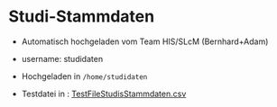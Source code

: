 # Studi-Stammdaten

* Automatisch hochgeladen vom Team HIS/SLcM (Bernhard+Adam)
* username: studidaten
* Hochgeladen in `/home/studidaten`

* Testdatei in :
[TestFileStudisStammdaten.csv](../../../tests/Integration/DatenImport/Infrastructure/ImportServices/TestFileStudisStammdaten.csv) 

